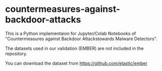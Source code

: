 # countermeasures-against-backdoor-attacks

This is a Python implementaion for Jupyter/Colab Notebooks of "Countermeasures against Backdoor Attackstowards Malware Detectors".

The datasets used in our validation (EMBER) are not included in the repository.

You can download the dataset from https://github.com/elastic/ember
